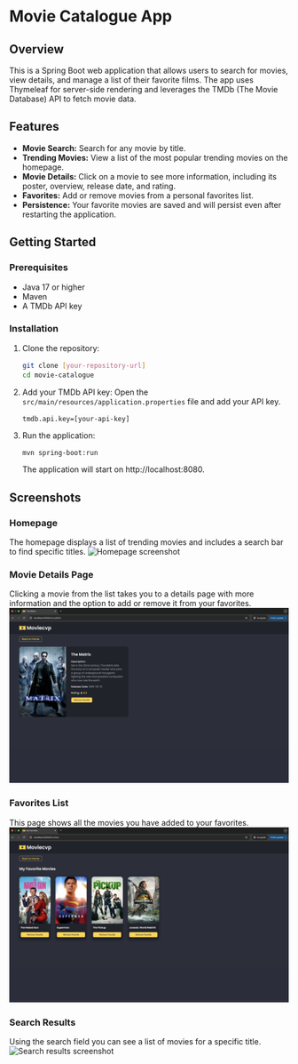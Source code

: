 # Movie Catalogue App
## Overview
This is a Spring Boot web application that allows users to search for movies, view details, and manage a list of their favorite films. The app uses Thymeleaf for server-side rendering and leverages the TMDb (The Movie Database) API to fetch movie data.

## Features
- **Movie Search:** Search for any movie by title.
- **Trending Movies:** View a list of the most popular trending movies on the homepage.
- **Movie Details:** Click on a movie to see more information, including its poster, overview, release date, and rating.
- **Favorites:** Add or remove movies from a personal favorites list.
- **Persistence:** Your favorite movies are saved and will persist even after restarting the application.

## Getting Started
### Prerequisites
- Java 17 or higher
- Maven
- A TMDb API key

### Installation
1. Clone the repository:
    ```Bash
    git clone [your-repository-url]
    cd movie-catalogue
    ```
2. Add your TMDb API key:
    Open the ``src/main/resources/application.properties`` file and add your API key.
    ```Properties
    tmdb.api.key=[your-api-key]
    ```
3. Run the application:
    ```Bash
    mvn spring-boot:run
    ```
    The application will start on http://localhost:8080.

## Screenshots
### Homepage
The homepage displays a list of trending movies and includes a search bar to find specific titles.
![Homepage screenshot](/screenshots/movies-list.png)
### Movie Details Page
Clicking a movie from the list takes you to a details page with more information and the option to add or remove it from your favorites.
![Detail page screenshot](/screenshots/movie-details.png)

### Favorites List
This page shows all the movies you have added to your favorites.
![Favorist list view screenshot](/screenshots/favorites.png)

### Search Results
Using the search field you can see a list of movies for a specific title.
![Search results screenshot](/screenshots/search.png)
